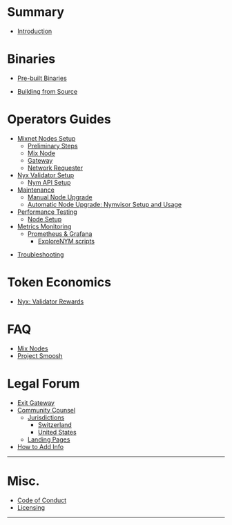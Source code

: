 #
# Summary

- [Introduction](introduction.md)

# Binaries

- [Pre-built Binaries](binaries/pre-built-binaries.md)
<!--    - [Binary Initialisation and Configuration](binaries/init-and-config.md) -->
- [Building from Source](binaries/building-nym.md)
<!-- - [Version Compatibility Table](binaries/version-compatiblity.md) -->

# Operators Guides

- [Mixnet Nodes Setup](nodes/setup-guides.md)
    - [Preliminary Steps](preliminary-steps.md)
    - [Mix Node](nodes/mix-node-setup.md)
    - [Gateway](nodes/gateway-setup.md)
    - [Network Requester](nodes/network-requester-setup.md)
- [Nyx Validator Setup](nodes/validator-setup.md)
  - [Nym API Setup](nodes/nym-api.md)
- [Maintenance](nodes/maintenance.md)
  - [Manual Node Upgrade](nodes/manual-upgrade.md)
  - [Automatic Node Upgrade: Nymvisor Setup and Usage](nodes/nymvisor-upgrade.md)
- [Performance Testing](testing/performance.md)
  - [Node Setup](testing/node-setup.md)
- [Metrics Monitoring](testing/templates.md)
  - [Prometheus & Grafana](testing/prometheus-grafana.md)
    - [ExploreNYM scripts](testing/explorenym-scripts.md)
<!--    - [Run in a Docker](testing/docker-monitor.md) -->
- [Troubleshooting](nodes/troubleshooting.md)
<!--
  - [Nym Nodes]()
  - [Validators]
  - [Binary]
-->

# Token Economics

<!-- - [Fair Mixnet](tokenomics/fair-mixnet.md) -->
<!--    - [Mixnet: Nym Node Rewards](tokenomics/mixnet-rewards.md) -->
- [Nyx: Validator Rewards](tokenomics/validator-rewards.md)

# FAQ

- [Mix Nodes](faq/mixnodes-faq.md)
- [Project Smoosh](faq/smoosh-faq.md)

# Legal Forum

- [Exit Gateway](legal/exit-gateway.md)
- [Community Counsel](legal/community-counsel.md)
    - [Jurisdictions](legal/jurisdictions.md)
        - [Switzerland](legal/swiss.md)
        - [United States](legal/united-states.md)
    - [Landing Pages](legal/landing-pages.md)
- [How to Add Info](legal/add-content.md)

---
# Misc.
- [Code of Conduct](coc.md)
- [Licensing](licensing.md)
---
